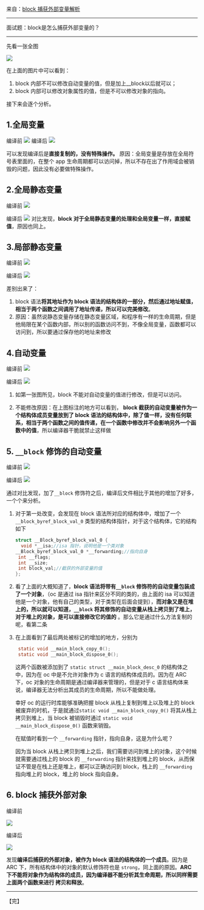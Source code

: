 来自：[block 捕获外部变量解析](https://blog.csdn.net/li15809284891/article/details/62896569)



---



面试题：block是怎么捕获外部变量的？



----



先看一张全图

![](https://img-blog.csdn.net/20170317180118270?watermark/2/text/aHR0cDovL2Jsb2cuY3Nkbi5uZXQvbGkxNTgwOTI4NDg5MQ==/font/5a6L5L2T/fontsize/400/fill/I0JBQkFCMA==/dissolve/70/gravity/SouthEast)



在上面的图片中可以看到：

1. block 内部不可以修改自动变量的值，但是加上__block以后就可以；
2. block 内部可以修改对象属性的值，但是不可以修改对象的指向。



接下来会逐个分析。

## 1.全局变量

编译前
![](https://img-blog.csdn.net/20170317180651168?watermark/2/text/aHR0cDovL2Jsb2cuY3Nkbi5uZXQvbGkxNTgwOTI4NDg5MQ==/font/5a6L5L2T/fontsize/400/fill/I0JBQkFCMA==/dissolve/70/gravity/SouthEast)
编译后
![](https://img-blog.csdn.net/20170317180706092?watermark/2/text/aHR0cDovL2Jsb2cuY3Nkbi5uZXQvbGkxNTgwOTI4NDg5MQ==/font/5a6L5L2T/fontsize/400/fill/I0JBQkFCMA==/dissolve/70/gravity/SouthEast)

可以发现编译后是**直接复制的，没有特殊操作。**
原因：全局变量是存放在全局符号表里面的，在整个 app 生命周期都可以访问掉，所以不存在出了作用域会被销毁的问题，因此没有必要做特殊操作。



## 2.全局静态变量

编译前
![](https://img-blog.csdn.net/20170317181006688?watermark/2/text/aHR0cDovL2Jsb2cuY3Nkbi5uZXQvbGkxNTgwOTI4NDg5MQ==/font/5a6L5L2T/fontsize/400/fill/I0JBQkFCMA==/dissolve/70/gravity/SouthEast)

编译后
![](https://img-blog.csdn.net/20170317181029860?watermark/2/text/aHR0cDovL2Jsb2cuY3Nkbi5uZXQvbGkxNTgwOTI4NDg5MQ==/font/5a6L5L2T/fontsize/400/fill/I0JBQkFCMA==/dissolve/70/gravity/SouthEast)
对比发现，**block 对于全局静态变量的处理和全局变量一样，直接赋值**，原因也同上。



## 3.局部静态变量

编译前
![](https://img-blog.csdn.net/20170317181435720?watermark/2/text/aHR0cDovL2Jsb2cuY3Nkbi5uZXQvbGkxNTgwOTI4NDg5MQ==/font/5a6L5L2T/fontsize/400/fill/I0JBQkFCMA==/dissolve/70/gravity/SouthEast)



编译后
![](https://img-blog.csdn.net/20170317181501971?watermark/2/text/aHR0cDovL2Jsb2cuY3Nkbi5uZXQvbGkxNTgwOTI4NDg5MQ==/font/5a6L5L2T/fontsize/400/fill/I0JBQkFCMA==/dissolve/70/gravity/SouthEast)

差别出来了：

1. block 语法**将其地址作为 block 语法的结构体的一部分，然后通过地址赋值，相当于两个函数之间调用了地址传递，所以可以完美修改**。
2. 原因：虽然说静态变量存储在静态变量区域，和程序有一样的生命周期，但是他局限在某个函数内部，所以别的函数访问不到，不像全局变量，函数都可以访问到，所以要通过保存他的地址来修改



## 4.自动变量

编译前
![](https://img-blog.csdn.net/20170317181924082?watermark/2/text/aHR0cDovL2Jsb2cuY3Nkbi5uZXQvbGkxNTgwOTI4NDg5MQ==/font/5a6L5L2T/fontsize/400/fill/I0JBQkFCMA==/dissolve/70/gravity/SouthEast)



编译后
![](https://img-blog.csdn.net/20170317181942598?watermark/2/text/aHR0cDovL2Jsb2cuY3Nkbi5uZXQvbGkxNTgwOTI4NDg5MQ==/font/5a6L5L2T/fontsize/400/fill/I0JBQkFCMA==/dissolve/70/gravity/SouthEast)

1. 如第一张图所见，block 不能对自动变量的值进行修改，但是可以访问。

2. 不能修改原因：在上图标注的地方可以看到， **block 截获的自动变量被作为一个结构体成员变量放到了 block 语法的结构体中，除了值一样，没有任何联系，相当于两个函数之间的值传递，在一个函数中修改并不会影响另外一个函数中的值**，所以编译器干脆就禁止这样做

   

## 5. `__block` 修饰的自动变量

编译前
![](https://img-blog.csdn.net/20170317182621758?watermark/2/text/aHR0cDovL2Jsb2cuY3Nkbi5uZXQvbGkxNTgwOTI4NDg5MQ==/font/5a6L5L2T/fontsize/400/fill/I0JBQkFCMA==/dissolve/70/gravity/SouthEast)



编译后
![](https://img-blog.csdn.net/20170317182642086?watermark/2/text/aHR0cDovL2Jsb2cuY3Nkbi5uZXQvbGkxNTgwOTI4NDg5MQ==/font/5a6L5L2T/fontsize/400/fill/I0JBQkFCMA==/dissolve/70/gravity/SouthEast)

通过对比发现，加了`__block` 修饰符之后，编译后文件相比于其他的增加了好多，一个个来分析。

1. 对于第一处改变，会发现在 block 语法所对应的结构体中，增加了一个`__block_byref_block_val_0` 类型的结构体指针，对于这个结构体，它的结构如下

   ```c
   struct __Block_byref_block_val_0 {
     void *__isa;//isa 指针，说明他是一个类对象
   __Block_byref_block_val_0 *__forwarding;//指向自身
    int __flags;
    int __size;
    int block_val;//截获的外部变量的值
   };
   ```

2. 看了上面的大概知道了，**block 语法将带有`__block` 修饰符的自动变量包装成了一个对象**，（oc 是通过 isa 指针来区分不同的类的，由上面的 isa 可以知道他是一个对象，他有自己的类型，对于类型在后面会提到），**而对象又是在堆上的，所以就可以知道，`__block` 将其修饰的自动变量从栈上拷贝到了堆上，对于堆上的对象，是可以直接修改它的值的** 。那么它是通过什么方法复制的呢，看第二条

3. 在上面看到了最后两处被标记的增加的地方，分别为

   ```c
    static void __main_block_copy_0();
    static void __main_block_dispose_0();
   ```

   这两个函数被添加到了 `static struct __main_block_desc_0` 的结构体之中，因为在 oc 中是不允许对象作为 c 语言的结构体成员的。因为在 ARC 下，oc 对象的生命周期是通过编译器来管理的，但是对于 c 语言结构体来说，编译器无法分析出其成员的生命周期，所以不能做处理。
   
   幸好 oc 的运行时库能够准确把握 block 从栈上复制到堆上以及堆上的 block 被废弃的时机，于是就通过`static void __main_block_copy_0()` 将其从栈上拷贝到堆上，当 block 被销毁时通过 `static void __main_block_dispose_0()` 函数来销毁。

   

   在赋值时看到一个 `__forwarding` 指针，指向自身，这是为什么呢？
   
   因为当 block 从栈上拷贝到堆上之后，我们需要访问到堆上的对象，这个时候就需要通过栈上的 block 的 `__forwarding` 指针来找到堆上的 block，从而保证不管是在栈上还是堆上，都可以正确访问到 block，栈上的 `__forwarding` 指向堆上的 block，堆上的 block 指向自身。



## 6. block 捕获外部对象

编译前

![](https://img-blog.csdn.net/20170317191006295?watermark/2/text/aHR0cDovL2Jsb2cuY3Nkbi5uZXQvbGkxNTgwOTI4NDg5MQ==/font/5a6L5L2T/fontsize/400/fill/I0JBQkFCMA==/dissolve/70/gravity/SouthEast)



编译后

![](https://img-blog.csdn.net/20170317191223686?watermark/2/text/aHR0cDovL2Jsb2cuY3Nkbi5uZXQvbGkxNTgwOTI4NDg5MQ==/font/5a6L5L2T/fontsize/400/fill/I0JBQkFCMA==/dissolve/70/gravity/SouthEast)



发现**编译后捕获的外部对象，被作为 block 语法的结构体的一个成员**。因为是 ARC 下，所有结构体中的对象的默认修饰符也是  `strong`，同上面的原因。**ARC 下不能将对象作为结构体的成员，因为编译器不能分析其生命周期，所以同样需要上面两个函数来进行 拷贝和释放**。



---

【完】